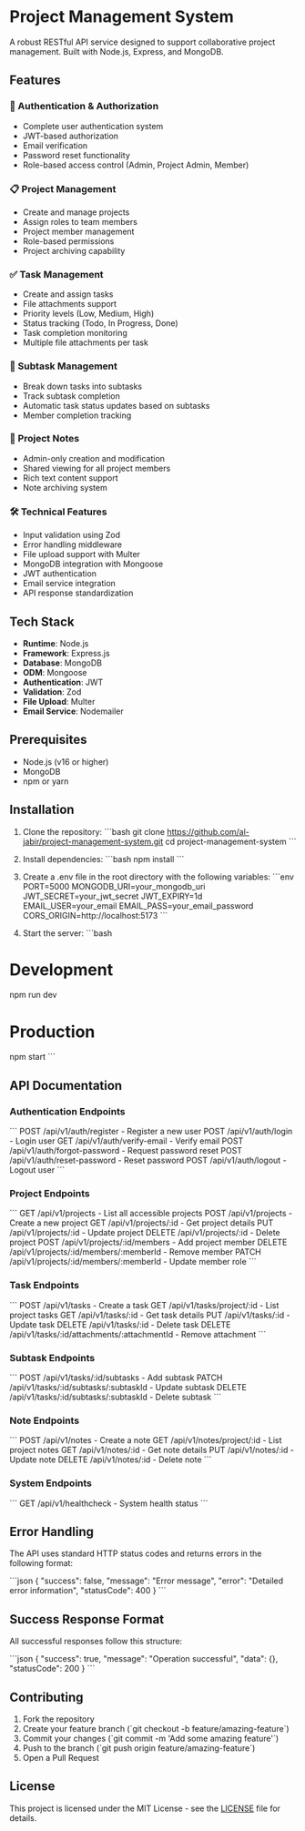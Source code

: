 # Project Management System

A robust RESTful API service designed to support collaborative project management. Built with Node.js, Express, and MongoDB.

## Features

### 🔐 Authentication & Authorization

- Complete user authentication system
- JWT-based authorization
- Email verification
- Password reset functionality
- Role-based access control (Admin, Project Admin, Member)

### 📋 Project Management

- Create and manage projects
- Assign roles to team members
- Project member management
- Role-based permissions
- Project archiving capability

### ✅ Task Management

- Create and assign tasks
- File attachments support
- Priority levels (Low, Medium, High)
- Status tracking (Todo, In Progress, Done)
- Task completion monitoring
- Multiple file attachments per task

### 📝 Subtask Management

- Break down tasks into subtasks
- Track subtask completion
- Automatic task status updates based on subtasks
- Member completion tracking

### 📌 Project Notes

- Admin-only creation and modification
- Shared viewing for all project members
- Rich text content support
- Note archiving system

### 🛠️ Technical Features

- Input validation using Zod
- Error handling middleware
- File upload support with Multer
- MongoDB integration with Mongoose
- JWT authentication
- Email service integration
- API response standardization

## Tech Stack

- **Runtime**: Node.js
- **Framework**: Express.js
- **Database**: MongoDB
- **ODM**: Mongoose
- **Authentication**: JWT
- **Validation**: Zod
- **File Upload**: Multer
- **Email Service**: Nodemailer

## Prerequisites

- Node.js (v16 or higher)
- MongoDB
- npm or yarn

## Installation

1. Clone the repository:
   \`\`\`bash
   git clone https://github.com/al-jabir/project-management-system.git
   cd project-management-system
   \`\`\`

2. Install dependencies:
   \`\`\`bash
   npm install
   \`\`\`

3. Create a .env file in the root directory with the following variables:
   \`\`\`env
   PORT=5000
   MONGODB_URI=your_mongodb_uri
   JWT_SECRET=your_jwt_secret
   JWT_EXPIRY=1d
   EMAIL_USER=your_email
   EMAIL_PASS=your_email_password
   CORS_ORIGIN=http://localhost:5173
   \`\`\`

4. Start the server:
   \`\`\`bash

# Development

npm run dev

# Production

npm start
\`\`\`

## API Documentation

### Authentication Endpoints

\`\`\`
POST /api/v1/auth/register - Register a new user
POST /api/v1/auth/login - Login user
GET /api/v1/auth/verify-email - Verify email
POST /api/v1/auth/forgot-password - Request password reset
POST /api/v1/auth/reset-password - Reset password
POST /api/v1/auth/logout - Logout user
\`\`\`

### Project Endpoints

\`\`\`
GET /api/v1/projects - List all accessible projects
POST /api/v1/projects - Create a new project
GET /api/v1/projects/:id - Get project details
PUT /api/v1/projects/:id - Update project
DELETE /api/v1/projects/:id - Delete project
POST /api/v1/projects/:id/members - Add project member
DELETE /api/v1/projects/:id/members/:memberId - Remove member
PATCH /api/v1/projects/:id/members/:memberId - Update member role
\`\`\`

### Task Endpoints

\`\`\`
POST /api/v1/tasks - Create a task
GET /api/v1/tasks/project/:id - List project tasks
GET /api/v1/tasks/:id - Get task details
PUT /api/v1/tasks/:id - Update task
DELETE /api/v1/tasks/:id - Delete task
DELETE /api/v1/tasks/:id/attachments/:attachmentId - Remove attachment
\`\`\`

### Subtask Endpoints

\`\`\`
POST /api/v1/tasks/:id/subtasks - Add subtask
PATCH /api/v1/tasks/:id/subtasks/:subtaskId - Update subtask
DELETE /api/v1/tasks/:id/subtasks/:subtaskId - Delete subtask
\`\`\`

### Note Endpoints

\`\`\`
POST /api/v1/notes - Create a note
GET /api/v1/notes/project/:id - List project notes
GET /api/v1/notes/:id - Get note details
PUT /api/v1/notes/:id - Update note
DELETE /api/v1/notes/:id - Delete note
\`\`\`

### System Endpoints

\`\`\`
GET /api/v1/healthcheck - System health status
\`\`\`

## Error Handling

The API uses standard HTTP status codes and returns errors in the following format:

\`\`\`json
{
"success": false,
"message": "Error message",
"error": "Detailed error information",
"statusCode": 400
}
\`\`\`

## Success Response Format

All successful responses follow this structure:

\`\`\`json
{
"success": true,
"message": "Operation successful",
"data": {},
"statusCode": 200
}
\`\`\`

## Contributing

1. Fork the repository
2. Create your feature branch (\`git checkout -b feature/amazing-feature\`)
3. Commit your changes (\`git commit -m 'Add some amazing feature'\`)
4. Push to the branch (\`git push origin feature/amazing-feature\`)
5. Open a Pull Request

## License

This project is licensed under the MIT License - see the [LICENSE](LICENSE) file for details.
